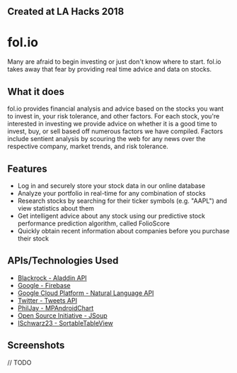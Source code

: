 ## Created at LA Hacks 2018

# fol.io

Many are afraid to begin investing or just don't know where to start. fol.io takes away that fear by providing real time advice and data on stocks.

## What it does
fol.io provides financial analysis and advice based on the stocks you want to invest in, your risk tolerance, and other factors. For each stock, you're interested in investing we provide advice on whether it is a good time to invest, buy, or sell based off numerous factors we have compiled. Factors include sentient analysis by scouring the web for any news over the respective company, market trends, and risk tolerance.

## Features
* Log in and securely store your stock data in our online database
* Analyze your portfolio in real-time for any combination of stocks
* Research stocks by searching for their ticker symbols (e.g. "AAPL") and view statistics about them
* Get intelligent advice about any stock using our predictive stock performance prediction algorithm, called FolioScore
* Quickly obtain recent information about companies before you purchase their stock

## APIs/Technologies Used
* [Blackrock - Aladdin API](http://rockthecode.io/api/)
* [Google - Firebase](https://firebase.google.com/)
* [Google Cloud Platform - Natural Language API](https://cloud.google.com/natural-language/)
* [Twitter - Tweets API](https://developer.twitter.com/en/products/tweets)
* [PhilJay - MPAndroidChart](https://github.com/PhilJay/MPAndroidChart)
* [Open Source Initiative - JSoup](https://jsoup.org/)
* [ISchwarz23 - SortableTableView](https://github.com/ISchwarz23/SortableTableView)

## Screenshots
// TODO
